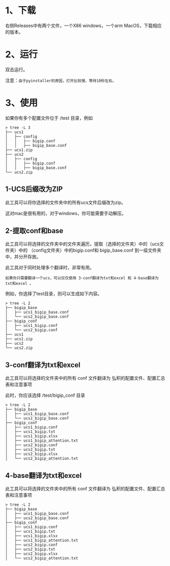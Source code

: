 # 1、下载

右侧Releases中有两个文件，一个X86 windows，一个arm MacOS，下载相应的版本。

# 2、运行

双击运行。

注意：`由于pyinstaller的原因，打开比较慢，等待10秒左右。`

# 3、使用
如果你有多个配置文件位于 /test 目录，例如
```
> tree -L 3
├── ucs1
│   ├── config
│   │   ├── bigip.conf
│   │   ├── bigip_base.conf
├── ucs1.zip
├── ucs2
│   ├── config
│   │   ├── bigip.conf
│   │   ├── bigip_base.conf
└── ucs2.zip
```

## 1-UCS后缀改为ZIP

此工具可以将你选择的文件夹中的所有ucs文件后缀改为zip。

这对mac是很有用的，对于windows，你可能需要手动解压。

## 2-提取conf和base

此工具可以将选择的文件夹中的文件夹遍历，提取（选择的文件夹）中的（ucs文件夹）中的 （config文件夹）中的bigip.conf和 bigip_base.conf 到一级文件夹中，并分开存放。

此工具对于同时处理多个翻译时，非常有用。

`如果你只需要翻译一个ucs，可以仅仅使用 3-conf翻译为txt和excel 和 4-base翻译为txt和excel 。`

例如，你选择了test目录，则可以生成如下内容。

```
> tree -L 2
├── bigip_base
│   ├── ucs1_bigip_base.conf
│   └── ucs2_bigip_base.conf
├── bigip_conf
│   ├── ucs1_bigip.conf
│   └── ucs2_bigip.conf
├── ucs1
├── ucs1.zip
├── ucs2
└── ucs2.zip
```

## 3-conf翻译为txt和excel

此工具可以将选择的文件夹中的所有 conf 文件翻译为 弘积的配置文件、配置汇总表和注意事项

此时，你应该选择 /test/bigip_conf 目录

```
> tree -L 2
├── bigip_base
│   ├── ucs1_bigip_base.conf
│   └── ucs2_bigip_base.conf
├── bigip_conf
│   ├── ucs1_bigip.conf
│   ├── ucs1_bigip.txt
│   ├── ucs1_bigip.xlsx
│   ├── ucs1_bigip_attention.txt
│   ├── ucs2_bigip.conf
│   ├── ucs2_bigip.txt
│   ├── ucs2_bigip.xlsx
│   └── ucs2_bigip_attention.txt
```

## 4-base翻译为txt和excel

此工具可以将选择的文件夹中的所有 conf 文件翻译为 弘积的配置文件、配置汇总表和注意事项

```
> tree -L 2
├── bigip_base
│   ├── ucs1_bigip_base.conf
│   ├── ucs2_bigip_base.conf
├── bigip_conf
│   ├── ucs1_bigip.conf
│   ├── ucs1_bigip.txt
│   ├── ucs1_bigip.xlsx
│   ├── ucs1_bigip_attention.txt
│   ├── ucs2_bigip.conf
│   ├── ucs2_bigip.txt
│   ├── ucs2_bigip.xlsx
│   └── ucs2_bigip_attention.txt
```


